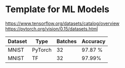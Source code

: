 # Template for ML Models


https://www.tensorflow.org/datasets/catalog/overview
https://pytorch.org/vision/0.15/datasets.html

Dataset | Type | Batches | Accuracy  |
--- | --- | --- | ---
MNIST | PyTorch | 32 | 97.87 %
MNIST | TF | 32 | 97.99%

